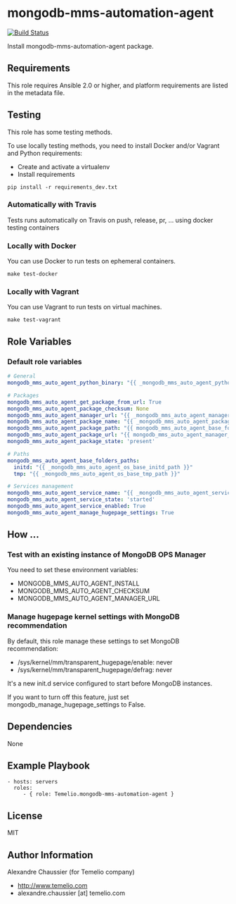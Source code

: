 # mongodb-mms-automation-agent

[![Build Status](https://travis-ci.org/Temelio/ansible-role-mongodb-mms-automation-agent.svg?branch=master)](https://travis-ci.org/Temelio/ansible-role-mongodb-mms-automation-agent)

Install mongodb-mms-automation-agent package.

## Requirements

This role requires Ansible 2.0 or higher,
and platform requirements are listed in the metadata file.

## Testing

This role has some testing methods.

To use locally testing methods, you need to install Docker and/or Vagrant and Python requirements:

* Create and activate a virtualenv
* Install requirements

```
pip install -r requirements_dev.txt
```

### Automatically with Travis

Tests runs automatically on Travis on push, release, pr, ... using docker testing containers

### Locally with Docker

You can use Docker to run tests on ephemeral containers.

```
make test-docker
```

### Locally with Vagrant

You can use Vagrant to run tests on virtual machines.

```
make test-vagrant
```

## Role Variables

### Default role variables

``` yaml
# General
mongodb_mms_auto_agent_python_binary: "{{ _mongodb_mms_auto_agent_python_binary | default('/usr/bin/python2.7') }}"

# Packages
mongodb_mms_auto_agent_get_package_from_url: True
mongodb_mms_auto_agent_package_checksum: None
mongodb_mms_auto_agent_manager_url: "{{ _mongodb_mms_auto_agent_manager_url | default('') }}"
mongodb_mms_auto_agent_package_name: "{{ _mongodb_mms_auto_agent_package_name }}"
mongodb_mms_auto_agent_package_path: "{{ mongodb_mms_auto_agent_base_folders_paths.tmp }}/{{ mongodb_mms_auto_agent_package_name }}"
mongodb_mms_auto_agent_package_url: "{{ mongodb_mms_auto_agent_manager_url }}/download/agent/automation/{{ mongodb_mms_auto_agent_package_name }}"
mongodb_mms_auto_agent_package_state: 'present'

# Paths
mongodb_mms_auto_agent_base_folders_paths:
  initd: "{{ _mongodb_mms_auto_agent_os_base_initd_path }}"
  tmp: "{{ _mongodb_mms_auto_agent_os_base_tmp_path }}"

# Services management
mongodb_mms_auto_agent_service_name: "{{ _mongodb_mms_auto_agent_service_name }}"
mongodb_mms_auto_agent_service_state: 'started'
mongodb_mms_auto_agent_service_enabled: True
mongodb_mms_auto_agent_manage_hugepage_settings: True
```

## How ...

### Test with an existing instance of MongoDB OPS Manager

You need to set these environment variables:
* MONGODB_MMS_AUTO_AGENT_INSTALL
* MONGODB_MMS_AUTO_AGENT_CHECKSUM
* MONGODB_MMS_AUTO_AGENT_MANAGER_URL

### Manage hugepage kernel settings with MongoDB recommendation

By default, this role manage these settings to set MongoDB recommendation:
* /sys/kernel/mm/transparent_hugepage/enable: never
* /sys/kernel/mm/transparent_hugepage/defrag: never

It's a new init.d service configured to start before MongoDB instances.

If you want to turn off this feature, just set mongodb_manage_hugepage_settings
to False.

## Dependencies

None

## Example Playbook

    - hosts: servers
      roles:
         - { role: Temelio.mongodb-mms-automation-agent }

## License

MIT

## Author Information

Alexandre Chaussier (for Temelio company)
- http://www.temelio.com
- alexandre.chaussier [at] temelio.com

